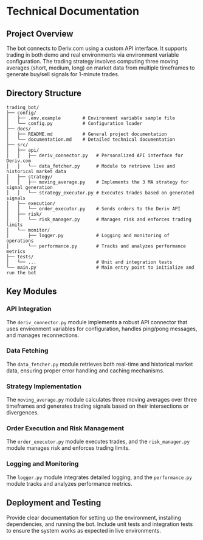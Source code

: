 # Technical Documentation

## Project Overview

The bot connects to Deriv.com using a custom API interface. It supports trading in both demo and real environments via environment variable configuration. The trading strategy involves computing three moving averages (short, medium, long) on market data from multiple timeframes to generate buy/sell signals for 1-minute trades.

## Directory Structure

```
trading_bot/
├── config/
│   ├── .env.example        # Environment variable sample file
│   └── config.py           # Configuration loader
├── docs/
│   ├── README.md           # General project documentation
│   └── documentation.md    # Detailed technical documentation
├── src/
│   ├── api/
│   │   ├── deriv_connector.py   # Personalized API interface for Deriv.com
│   │   └── data_fetcher.py      # Module to retrieve live and historical market data
│   ├── strategy/
│   │   ├── moving_average.py    # Implements the 3 MA strategy for signal generation
│   │   └── strategy_executor.py # Executes trades based on generated signals
│   ├── execution/
│   │   └── order_executor.py    # Sends orders to the Deriv API
│   ├── risk/
│   │   └── risk_manager.py      # Manages risk and enforces trading limits
│   └── monitor/
│       ├── logger.py            # Logging and monitoring of operations
│       └── performance.py       # Tracks and analyzes performance metrics
├── tests/
│   └── ...                      # Unit and integration tests
└── main.py                      # Main entry point to initialize and run the bot
```

## Key Modules

### API Integration

The `deriv_connector.py` module implements a robust API connector that uses environment variables for configuration, handles ping/pong messages, and manages reconnections.

### Data Fetching

The `data_fetcher.py` module retrieves both real-time and historical market data, ensuring proper error handling and caching mechanisms.

### Strategy Implementation

The `moving_average.py` module calculates three moving averages over three timeframes and generates trading signals based on their intersections or divergences.

### Order Execution and Risk Management

The `order_executor.py` module executes trades, and the `risk_manager.py` module manages risk and enforces trading limits.

### Logging and Monitoring

The `logger.py` module integrates detailed logging, and the `performance.py` module tracks and analyzes performance metrics.

## Deployment and Testing

Provide clear documentation for setting up the environment, installing dependencies, and running the bot. Include unit tests and integration tests to ensure the system works as expected in live environments.